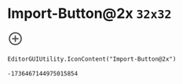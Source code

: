 # Import-Button@2x `32x32`
<img src="/img/Import-Button@2x.png" width=32 height=32>

``` CSharp
EditorGUIUtility.IconContent("Import-Button@2x")
```
```
-1736467144975015854
```
